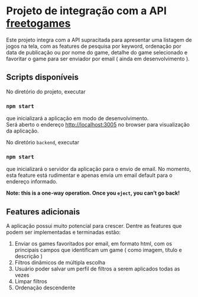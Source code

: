# Projeto de integração com a API [freetogames](https://www.freetogame.com/api-doc)

Este projeto integra com a API supracitada para apresentar uma listagem de jogos na tela, com as features de pesquisa por keyword, ordenação por data de publicação ou por nome do game, detalhe do game selecionado e favoritar o game para ser enviador por email ( ainda em desenvolvimento ).

## Scripts disponíveis

No diretório do projeto, executar

### `npm start`

que inicializará a aplicação em modo de desenvolvimento.\
Será aberto o endereço [http://localhost:3005](http://localhost:3005) no browser para visualização da aplicação.

No diretório `backend`, executar

### `npm start`

que inicializará o servidor da aplicação para o envio de email. No momento, esta feature está rudimentar e apenas envia um email default para o endereço informado.

**Note: this is a one-way operation. Once you `eject`, you can’t go back!**

## Features adicionais

A aplicação possui muito potencial para crescer. Dentre as features que podem ser implementadas e terminadas estão:

1. Enviar os games favoritados por email, em formato html, com os principais campos que identificam um game ( como imagem, título e descrição )
2. Filtros dinâmicos de múltipla escolha
3. Usuário poder salvar um perfil de filtros a serem aplicados todas as vezes
4. Limpar filtros
5. Ordenação descendente
